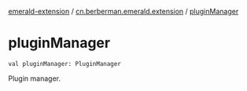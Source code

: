 [emerald-extension](../index.md) / [cn.berberman.emerald.extension](index.md) / [pluginManager](.)

# pluginManager

`val pluginManager: PluginManager`

Plugin manager.

